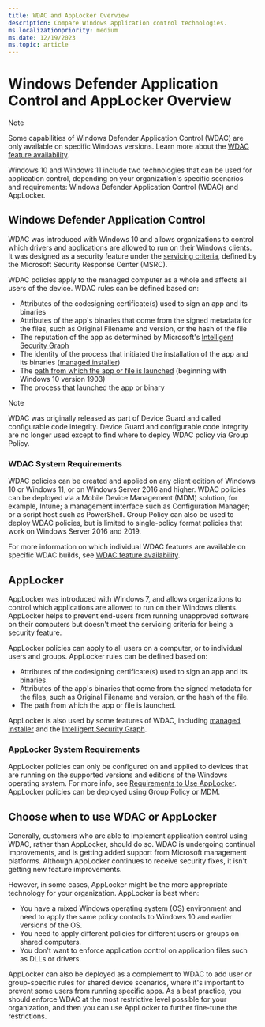 ```yaml
---
title: WDAC and AppLocker Overview
description: Compare Windows application control technologies.
ms.localizationpriority: medium
ms.date: 12/19/2023
ms.topic: article
---
```


# Windows Defender Application Control and AppLocker Overview

> [!NOTE]
> Some capabilities of Windows Defender Application Control (WDAC) are only available on specific Windows versions. Learn more about the [WDAC feature availability](feature-availability.md).

Windows 10 and Windows 11 include two technologies that can be used for application control, depending on your organization's specific scenarios and requirements: Windows Defender Application Control (WDAC) and AppLocker.

## Windows Defender Application Control

WDAC was introduced with Windows 10 and allows organizations to control which drivers and applications are allowed to run on their Windows clients. It was designed as a security feature under the [servicing criteria](https://www.microsoft.com/msrc/windows-security-servicing-criteria), defined by the Microsoft Security Response Center (MSRC).

WDAC policies apply to the managed computer as a whole and affects all users of the device. WDAC rules can be defined based on:

- Attributes of the codesigning certificate(s) used to sign an app and its binaries
- Attributes of the app's binaries that come from the signed metadata for the files, such as Original Filename and version, or the hash of the file
- The reputation of the app as determined by Microsoft's [Intelligent Security Graph](design/use-wdac-with-intelligent-security-graph.md)
- The identity of the process that initiated the installation of the app and its binaries ([managed installer](design/configure-authorized-apps-deployed-with-a-managed-installer.md))
- The [path from which the app or file is launched](design/select-types-of-rules-to-create.md#more-information-about-filepath-rules) (beginning with Windows 10 version 1903)
- The process that launched the app or binary

> [!NOTE]
> WDAC was originally released as part of Device Guard and called configurable code integrity. Device Guard and configurable code integrity are no longer used except to find where to deploy WDAC policy via Group Policy.

### WDAC System Requirements

WDAC policies can be created and applied on any client edition of Windows 10 or Windows 11, or on Windows Server 2016 and higher. WDAC policies can be deployed via a Mobile Device Management (MDM) solution, for example, Intune; a management interface such as Configuration Manager; or a script host such as PowerShell. Group Policy can also be used to deploy WDAC policies, but is limited to single-policy format policies that work on Windows Server 2016 and 2019.

For more information on which individual WDAC features are available on specific WDAC builds, see [WDAC feature availability](feature-availability.md).

## AppLocker

AppLocker was introduced with Windows 7, and allows organizations to control which applications are allowed to run on their Windows clients. AppLocker helps to prevent end-users from running unapproved software on their computers but doesn't meet the servicing criteria for being a security feature.

AppLocker policies can apply to all users on a computer, or to individual users and groups. AppLocker rules can be defined based on:

- Attributes of the codesigning certificate(s) used to sign an app and its binaries.
- Attributes of the app's binaries that come from the signed metadata for the files, such as Original Filename and version, or the hash of the file.
- The path from which the app or file is launched.

AppLocker is also used by some features of WDAC, including [managed installer](/windows/security/application-security/application-control/windows-defender-application-control/design/configure-authorized-apps-deployed-with-a-managed-installer) and the [Intelligent Security Graph](/windows/security/application-security/application-control/windows-defender-application-control/design/use-wdac-with-intelligent-security-graph).

### AppLocker System Requirements

AppLocker policies can only be configured on and applied to devices that are running on the supported versions and editions of the Windows operating system. For more info, see [Requirements to Use AppLocker](applocker/requirements-to-use-applocker.md).
AppLocker policies can be deployed using Group Policy or MDM.

## Choose when to use WDAC or AppLocker

Generally, customers who are able to implement application control using WDAC, rather than AppLocker, should do so. WDAC is undergoing continual improvements, and is getting added support from Microsoft management platforms. Although AppLocker continues to receive security fixes, it isn't getting new feature improvements.

However, in some cases, AppLocker might be the more appropriate technology for your organization. AppLocker is best when:

- You have a mixed Windows operating system (OS) environment and need to apply the same policy controls to Windows 10 and earlier versions of the OS.
- You need to apply different policies for different users or groups on shared computers.
- You don't want to enforce application control on application files such as DLLs or drivers.

AppLocker can also be deployed as a complement to WDAC to add user or group-specific rules for shared device scenarios, where it's important to prevent some users from running specific apps. As a best practice, you should enforce WDAC at the most restrictive level possible for your organization, and then you can use AppLocker to further fine-tune the restrictions.
